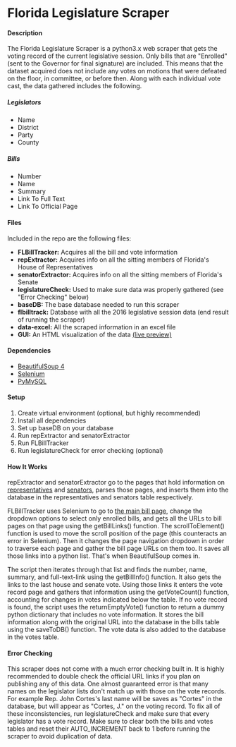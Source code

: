 # Florida Legislature Scraper

#### Description
The Florida Legislature Scraper is a python3.x web scraper that gets the voting record of the current legislative session. Only bills that are "Enrolled" (sent to the Governor for final signature) are included. This means that the dataset acquired does not include any votes on motions that were defeated on the floor, in committee, or before then. Along with each individual vote cast, the data gathered includes the following.

##### Legislators
* Name
* District
* Party
* County

##### Bills
* Number
* Name
* Summary
* Link To Full Text
* Link To Official Page

#### Files
Included in the repo are the following files:
* **FLBillTracker:** Acquires all the bill and vote information
* **repExtractor:** Acquires info on all the sitting members of Florida's House of Representatives
* **senatorExtractor:** Acquires info on all the sitting members of Florida's Senate
* **legislatureCheck:** Used to make sure data was properly gathered (see "Error Checking" below)
* **baseDB:** The base database needed to run this scraper
* **flbilltrack:** Database with all the 2016 legislative session data (end result of running the scraper)
* **data-excel:** All the scraped information in an excel file
* **GUI:** An HTML visualization of the data [(live preview)](http://andrewbriz.com/WebApps/FlLegilatureTracker/)

#### Dependencies
* [BeautifulSoup 4](http://www.crummy.com/software/BeautifulSoup/bs4/doc/)
* [Selenium](http://selenium-python.readthedocs.org/)
* [PyMySQL](https://github.com/PyMySQL/PyMySQL)

#### Setup
1. Create virtual environment (optional, but highly recommended)
2. Install all dependencies
3. Set up baseDB on your database
4. Run repExtractor and senatorExtractor
5. Run FLBillTracker
6. Run legislatureCheck for error checking (optional)

#### How It Works
repExtractor and senatorExtractor go to the pages that hold information on [representatives](http://www.myfloridahouse.gov/Sections/Representatives/representatives.aspx) and [senators](https://www.flsenate.gov/Senators), parses those pages, and inserts them into the database in the representatives and senators table respectively. 

FLBillTracker uses Selenium to go to [the main bill page](http://www.myfloridahouse.gov/Sections/Bills/bills.aspx), change the dropdown options to select only enrolled bills, and gets all the URLs to bill pages on that page using the getBillLinks() function. The scrollToElement() function is used to move the scroll position of the page (this counteracts an error in Selenium). Then it changes the page navigation dropdown in order to traverse each page and gather the bill page URLs on them too. It saves all those links into a python list. That's when BeautifulSoup comes in. 

The script then iterates through that list and finds the number, name, summary, and full-text-link using the getBillInfo() function. It also gets the links to the last house and senate vote. Using those links it enters the vote record page and gathers that information using the getVoteCount() function, accounting for changes in votes indicated below the table. If no vote record is found, the script uses the returnEmptyVote() function to return a dummy python dictionary that includes no vote information. It stores the bill information along with the original URL into the database in the bills table using the saveToDB() function. The vote data is also added to the database in the votes table.


#### Error Checking
This scraper does not come with a much error checking built in. It is highly recommended to double check the official URL links if you plan on publishing any of this data. One almost guaranteed error is that many names on the legislator lists don't match up with those on the vote records. For example Rep. John Cortes's last name will be saves as "Cortes" in the database, but will appear as "Cortes, J." on the voting record. To fix all of these inconsistencies, run legislatureCheck and make sure that every legislator has a vote record. Make sure to clear both the bills and votes tables and reset their AUTO_INCREMENT back to 1 before running the scraper to avoid duplication of data.